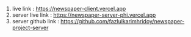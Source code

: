 1) live link : https://newspaper-client.vercel.app
2) server live link : https://newspaper-server-phi.vercel.app
3) server github link : https://github.com/fazlulkarimhridoy/newspaper-project-server

